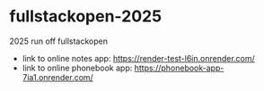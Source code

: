# fullstackopen-2025
2025 run off fullstackopen

- link to online notes app: https://render-test-l6in.onrender.com/
- link to online phonebook app: https://phonebook-app-7ia1.onrender.com/